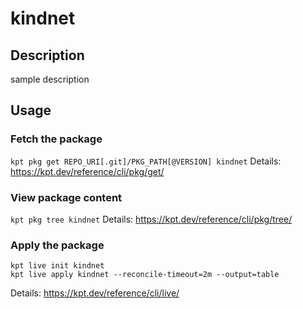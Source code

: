 # kindnet

## Description
sample description

## Usage

### Fetch the package
`kpt pkg get REPO_URI[.git]/PKG_PATH[@VERSION] kindnet`
Details: https://kpt.dev/reference/cli/pkg/get/

### View package content
`kpt pkg tree kindnet`
Details: https://kpt.dev/reference/cli/pkg/tree/

### Apply the package
```
kpt live init kindnet
kpt live apply kindnet --reconcile-timeout=2m --output=table
```
Details: https://kpt.dev/reference/cli/live/
